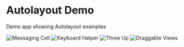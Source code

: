 Autolayout Demo
================

Demo app showing Autolayout examples

![Messaging Cell][screenshot1_thumb]
![Keyboard Helper][screenshot2_thumb]
![Three Up][screenshot3_thumb]
![Draggable Views][screenshot4_thumb]


[screenshot1_thumb]: https://raw.github.com/shepting/PSAutolayout/master/Demo/Images/messaging_cell_small.png
[screenshot2_thumb]: https://raw.github.com/shepting/PSAutolayout/master/Demo/Images/keyboard_helper_small.png
[screenshot3_thumb]: https://raw.github.com/shepting/PSAutolayout/master/Demo/Images/three_up_small.png
[screenshot4_thumb]: https://raw.github.com/shepting/PSAutolayout/master/Demo/Images/draggable_views_small.png

[screenshot1]: https://raw.github.com/shepting/PSAutolayout/master/Demo/Images/messaging_cell_small.png
